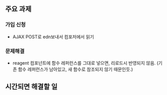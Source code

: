 ## 주요 과제

### 가입 신청

* AJAX POST로 edn보내서 컴포저에서 읽기

### 문제해결

* reagent 컴포넌트에 함수 레퍼런스를 그대로 넣으면, 리로드시 반영되지 않음.
  (기존 함수 레퍼런스가 남아있고, 새 함수로 참조되지 않기 때문인듯.)

## 시간되면 해결할 일
